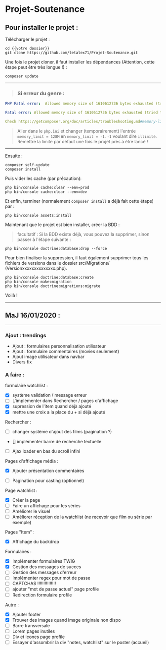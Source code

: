 # Projet-Soutenance

## Pour installer le projet : 

Télécharger le projet :
```bf
cd {{votre dossier}}
git clone https://github.com/letalex71/Projet-Soutenance.git
```

Une fois le projet cloner, il faut installer les dépendances (Attention, cette étape peut être très longue !) :
```bf
composer update
```
___
>### Si erreur du genre : 
```yaml
PHP Fatal error:  Allowed memory size of 1610612736 bytes exhausted (tried to allocate 67108864 bytes) in phar://C:/ProgramData/ComposerSetup/bin/composer.phar/src/Composer/DependencyResolver/Solver.php on line 223

Fatal error: Allowed memory size of 1610612736 bytes exhausted (tried to allocate 67108864 bytes) in phar://C:/ProgramData/ComposerSetup/bin/composer.phar/src/Composer/DependencyResolver/Solver.php on line 223

Check https://getcomposer.org/doc/articles/troubleshooting.md#memory-limit-errors for more info on how to handle out of memory errors
```
>Aller dans le `php.ini` et changer (temporairement) l'entrée `memory_limit = 128M` en `memory_limit = -1`. `-1` voulant dire `illimité`. Remettre la limite par défaut une fois le projet près à être lancé !
___
Ensuite :
```
composer self-update
composer install
```

Puis vider les cache (par précaution):
```bf
php bin/console cache:clear --env=prod
php bin/console cache:clear --env=dev
```


Et enfin, terminer (normalement `composer install` a déjà fait cette étape) par :
```bf
php bin/console assets:install
```

Maintenant que le projet est bien installer, créer la BDD : 

> facultatif : Si la BDD existe déjà, vous pouvez la supprimer, sinon passer à l'étape suivante :

```bf 
php bin/console doctrine:database:drop --force
```
Pour bien finaliser la suppression, il faut également supprimer tous les fichiers de versions dans le dossier src/Migrations/ (Versionxxxxxxxxxxxxxx.php).

```bf
php bin/console doctrine:database:create
php bin/console make:migration
php bin/console doctrine:migrations:migrate
```
Voilà !

***
## MaJ 16/01/2020 : 
***
### Ajout : trendings
* Ajout : formulaires personnalisation utilisateur
* Ajout : formulaire commentaires (movies seulement)
* Ajout image utilisateur dans navbar
* Divers fix


### A faire :
formulaire watchlist :
 - [x] système validation / message erreur
 - [ ] L'implémenter dans Rechercher / pages d'affichage
 - [x] supression de l'item quand déjà ajouté
 - [x] mettre une croix a la place du + si déjà ajouté

Rechercher :
 - [ ] changer système d'ajout des films (pagination ?)
 - [] implémenter barre de recherche textuelle
 - [ ] Ajax loader en bas du scroll infini

Pages d'affichage média :
 - [x]  Ajouter présentation commentaires
 - [ ]  Pagination pour casting (optionnel)


Page watchlist :
 - [x] Créer la page
 - [ ] Faire un affichage pour les séries
 - [ ] Améliorer le visuel
 - [ ] Améliorer réception de la watchlist (ne recevoir que film ou série par exemple)

Pages "Item" :

- [x] Affichage du backdrop

Formulaires :

- [x] Implémenter formulaires TWIG
- [x] Gestion des messages de succes
- [ ] Gestion des messages d'erreur
- [ ] Implémenter regex pour mot de passe
- [ ] CAPTCHAS !!!!!!!!!!!!!!!
- [ ] ajouter "mot de passe actuel" page profile
- [ ] Redirection formulaire profile

Autre :
- [x] Ajouter footer
- [x] Trouver des images quand image originale non dispo
- [ ] Barre transversale
- [ ] Lorem pages inutiles
- [ ] Div et icones page profile
- [ ] Essayer d'assombrir la div "notes, watchlist" sur le poster (accueil)